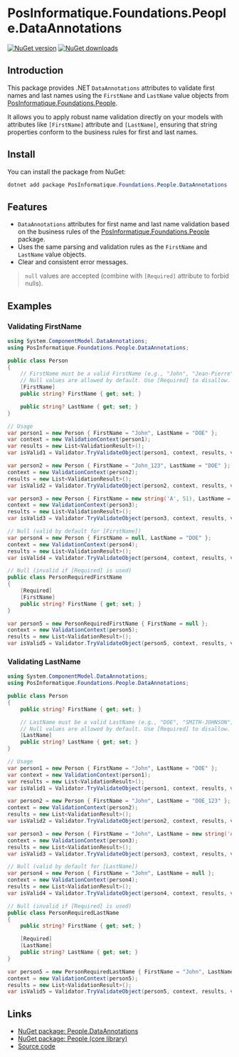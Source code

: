 ﻿# PosInformatique.Foundations.People.DataAnnotations

[![NuGet version](https://img.shields.io/nuget/v/PosInformatique.Foundations.People.DataAnnotations)](https://www.nuget.org/packages/PosInformatique.Foundations.People.DataAnnotations/)
[![NuGet downloads](https://img.shields.io/nuget/dt/PosInformatique.Foundations.People.DataAnnotations)](https://www.nuget.org/packages/PosInformatique.Foundations.People.DataAnnotations/)

## Introduction
This package provides .NET `DataAnnotations` attributes to validate first names and last names using the `FirstName` and `LastName` value objects
from [PosInformatique.Foundations.People](https://www.nuget.org/packages/PosInformatique.Foundations.People/).

It allows you to apply robust name validation directly on your models with attributes like `[FirstName]` attribute and `[LastName]`, ensuring that string properties conform to the business rules for first and last names.

## Install
You can install the package from NuGet:

```powershell
dotnet add package PosInformatique.Foundations.People.DataAnnotations
```

## Features
- `DataAnnotations` attributes for first name and last name validation based on the business rules of the [PosInformatique.Foundations.People](https://www.nuget.org/packages/PosInformatique.Foundations.People/) package.
- Uses the same parsing and validation rules as the `FirstName` and `LastName` value objects.
- Clear and consistent error messages.
> `null` values are accepted (combine with `[Required]` attribute to forbid nulls).

## Examples

### Validating FirstName
```csharp
using System.ComponentModel.DataAnnotations;
using PosInformatique.Foundations.People.DataAnnotations;

public class Person
{
    // FirstName must be a valid FirstName (e.g., "John", "Jean-Pierre")
    // Null values are allowed by default. Use [Required] to disallow.
    [FirstName]
    public string? FirstName { get; set; }

    public string? LastName { get; set; }
}

// Usage
var person1 = new Person { FirstName = "John", LastName = "DOE" };
var context = new ValidationContext(person1);
var results = new List<ValidationResult>();
var isValid1 = Validator.TryValidateObject(person1, context, results, validateAllProperties: true); // true

var person2 = new Person { FirstName = "John_123", LastName = "DOE" };
context = new ValidationContext(person2);
results = new List<ValidationResult>();
var isValid2 = Validator.TryValidateObject(person2, context, results, validateAllProperties: true); // false

var person3 = new Person { FirstName = new string('A', 51), LastName = "DOE" };
context = new ValidationContext(person3);
results = new List<ValidationResult>();
var isValid3 = Validator.TryValidateObject(person3, context, results, validateAllProperties: true); // false

// Null (valid by default for [FirstName])
var person4 = new Person { FirstName = null, LastName = "DOE" };
context = new ValidationContext(person4);
results = new List<ValidationResult>();
var isValid4 = Validator.TryValidateObject(person4, context, results, validateAllProperties: true); // true

// Null (invalid if [Required] is used)
public class PersonRequiredFirstName
{
    [Required]
    [FirstName]
    public string? FirstName { get; set; }
}

var person5 = new PersonRequiredFirstName { FirstName = null };
context = new ValidationContext(person5);
results = new List<ValidationResult>();
var isValid5 = Validator.TryValidateObject(person5, context, results, validateAllProperties: true); // false
```

### Validating LastName
```csharp
using System.ComponentModel.DataAnnotations;
using PosInformatique.Foundations.People.DataAnnotations;

public class Person
{
    public string? FirstName { get; set; }

    // LastName must be a valid LastName (e.g., "DOE", "SMITH-JOHNSON")
    // Null values are allowed by default. Use [Required] to disallow.
    [LastName]
    public string? LastName { get; set; }
}

// Usage
var person1 = new Person { FirstName = "John", LastName = "DOE" };
var context = new ValidationContext(person1);
var results = new List<ValidationResult>();
var isValid1 = Validator.TryValidateObject(person1, context, results, validateAllProperties: true); // true

var person2 = new Person { FirstName = "John", LastName = "DOE_123" };
context = new ValidationContext(person2);
results = new List<ValidationResult>();
var isValid2 = Validator.TryValidateObject(person2, context, results, validateAllProperties: true); // false

var person3 = new Person { FirstName = "John", LastName = new string('A', 51) };
context = new ValidationContext(person3);
results = new List<ValidationResult>();
var isValid3 = Validator.TryValidateObject(person3, context, results, validateAllProperties: true); // false

// Null (valid by default for [LastName])
var person4 = new Person { FirstName = "John", LastName = null };
context = new ValidationContext(person4);
results = new List<ValidationResult>();
var isValid4 = Validator.TryValidateObject(person4, context, results, validateAllProperties: true); // true

// Null (invalid if [Required] is used)
public class PersonRequiredLastName
{
    public string? FirstName { get; set; }

    [Required]
    [LastName]
    public string? LastName { get; set; }
}

var person5 = new PersonRequiredLastName { FirstName = "John", LastName = null };
context = new ValidationContext(person5);
results = new List<ValidationResult>();
var isValid5 = Validator.TryValidateObject(person5, context, results, validateAllProperties: true); // false
```

## Links
- [NuGet package: People.DataAnnotations](https://www.nuget.org/packages/PosInformatique.Foundations.People.DataAnnotations/)
- [NuGet package: People (core library)](https://www.nuget.org/packages/PosInformatique.Foundations.People/)
- [Source code](https://github.com/PosInformatique/PosInformatique.Foundations)
